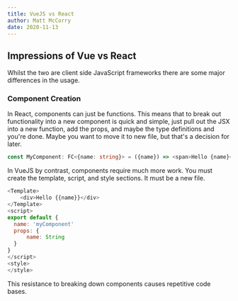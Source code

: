 ```yaml
---
title: VueJS vs React
author: Matt McCorry
date: 2020-11-13
---
```


## Impressions of Vue vs React

Whilst the two are client side JavaScript frameworks there are some major differences in the usage.

### Component Creation

In React, components can just be functions.  This means that to break out functionality into a new component is quick and simple, just pull out the JSX into a new function, add the props, and maybe the type definitions and you're done.  Maybe you want to move it to new file, but that's a decision for later.
```TypeScript
const MyComponent: FC<{name: string}> = ({name}) => <span>Hello {name}</span>
```

In VueJS by contrast, components require much more work.  You must create the template, script, and style sections. It must be a new file.
```JavaScript
<Template>
    <div>Hello {{name}}</div>
</Template>
<script>
export default {
  name: 'myComponent'
  props: {
      name: String
  }
}
</script>
<style>
</style>
```

This resistance to breaking down components causes repetitive code bases.
